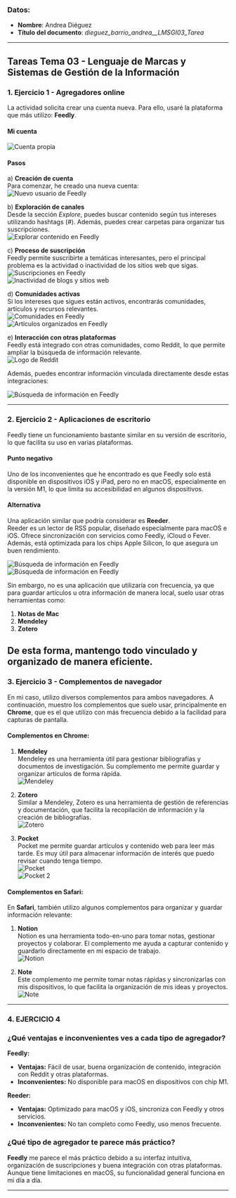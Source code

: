### Datos:
- **Nombre**: Andrea Diéguez  
- **Título del documento**: *dieguez_barrio_andrea__LMSGI03_Tarea*  

---

## Tareas Tema 03 - Lenguaje de Marcas y Sistemas de Gestión de la Información

### 1. Ejercicio 1 - Agregadores online
La actividad solicita crear una cuenta nueva. Para ello, usaré la plataforma que más utilizo: **Feedly**.

#### Mi cuenta
![Cuenta propia](/LMSGI/LMSGI_Tareas_tema03/img_tarea_tema03/feedly_1.png)

#### Pasos
a) **Creación de cuenta**  
   Para comenzar, he creado una nueva cuenta:  
   ![Nuevo usuario de Feedly](/LMSGI/LMSGI_Tareas_tema03/img_tarea_tema03/Feedly_2.png)

b) **Exploración de canales**  
   Desde la sección *Explore*, puedes buscar contenido según tus intereses utilizando hashtags (#). Además, puedes crear carpetas para organizar tus suscripciones.  
   ![Explorar contenido en Feedly](/LMSGI/LMSGI_Tareas_tema03/img_tarea_tema03/feedly_3.png)

c) **Proceso de suscripción**  
   Feedly permite suscribirte a temáticas interesantes, pero el principal problema es la actividad o inactividad de los sitios web que sigas.  
   ![Suscripciones en Feedly](/LMSGI/LMSGI_Tareas_tema03/img_tarea_tema03/feedly_4.png)  
   ![Inactividad de blogs y sitios web](/LMSGI/LMSGI_Tareas_tema03/img_tarea_tema03/feedly_8.png)

d) **Comunidades activas**  
   Si los intereses que sigues están activos, encontrarás comunidades, artículos y recursos relevantes.  
   ![Comunidades en Feedly](/LMSGI/LMSGI_Tareas_tema03/img_tarea_tema03/feedly_5.png)  
   ![Artículos organizados en Feedly](/LMSGI/LMSGI_Tareas_tema03/img_tarea_tema03/feedly_13.png)

e) **Interacción con otras plataformas**  
   Feedly está integrado con otras comunidades, como Reddit, lo que permite ampliar la búsqueda de información relevante.  
   ![Logo de Reddit](/LMSGI/LMSGI_Tareas_tema03/img_tarea_tema03/Reddit-Logo.jpg)

   Además, puedes encontrar información vinculada directamente desde estas integraciones: 

   ![Búsqueda de información en Feedly](/LMSGI/LMSGI_Tareas_tema03/img_tarea_tema03/feedly_12.png)

---

### 2. Ejercicio 2 - Aplicaciones de escritorio

Feedly tiene un funcionamiento bastante similar en su versión de escritorio, lo que facilita su uso en varias plataformas.

#### Punto negativo  
Uno de los inconvenientes que he encontrado es que Feedly solo está disponible en dispositivos iOS y iPad, pero no en macOS, especialmente en la versión M1, lo que limita su accesibilidad en algunos dispositivos.

#### Alternativa   
Una aplicación similar que podría considerar es **Reeder**.  
Reeder es un lector de RSS popular, diseñado especialmente para macOS e iOS. Ofrece sincronización con servicios como Feedly, iCloud o Fever. Además, está optimizada para los chips Apple Silicon, lo que asegura un buen rendimiento.

![Búsqueda de información en Feedly](/LMSGI/LMSGI_Tareas_tema03/img_tarea_tema03/escritorio_0.png)  
![Búsqueda de información en Feedly](/LMSGI/LMSGI_Tareas_tema03/img_tarea_tema03/escritorio_1.png)

Sin embargo, no es una aplicación que utilizaría con frecuencia, ya que para guardar artículos u otra información de manera local, suelo usar otras herramientas como:  

1. **Notas de Mac**  
2. **Mendeley**  
3. **Zotero**  

De esta forma, mantengo todo vinculado y organizado de manera eficiente.
----

### 3. Ejercicio 3 - Complementos de navegador

En mi caso, utilizo diversos complementos para ambos navegadores. A continuación, muestro los complementos que suelo usar, principalmente en **Chrome**, que es el que utilizo con más frecuencia debido a la facilidad para capturas de pantalla.

#### Complementos en Chrome:  
1. **Mendeley**  
   Mendeley es una herramienta útil para gestionar bibliografías y documentos de investigación. Su complemento me permite guardar y organizar artículos de forma rápida.  
   ![Mendeley](/LMSGI/LMSGI_Tareas_tema03/img_tarea_tema03/mendeley.png)

2. **Zotero**  
   Similar a Mendeley, Zotero es una herramienta de gestión de referencias y documentación, que facilita la recopilación de información y la creación de bibliografías.  
   ![Zotero](/LMSGI/LMSGI_Tareas_tema03/img_tarea_tema03/zotero.png)

3. **Pocket**  
   Pocket me permite guardar artículos y contenido web para leer más tarde. Es muy útil para almacenar información de interés que puedo revisar cuando tenga tiempo.  
   ![Pocket](/LMSGI/LMSGI_Tareas_tema03/img_tarea_tema03/pocket.png)  
   ![Pocket 2](/LMSGI/LMSGI_Tareas_tema03/img_tarea_tema03/pocket2.png)

#### Complementos en Safari:  
En **Safari**, también utilizo algunos complementos para organizar y guardar información relevante:

1. **Notion**  
   Notion es una herramienta todo-en-uno para tomar notas, gestionar proyectos y colaborar. El complemento me ayuda a capturar contenido y guardarlo directamente en mi espacio de trabajo.  
   ![Notion](/LMSGI/LMSGI_Tareas_tema03/img_tarea_tema03/notion.png)

2. **Note**  
   Este complemento me permite tomar notas rápidas y sincronizarlas con mis dispositivos, lo que facilita la organización de mis ideas y proyectos.  
   ![Note](/LMSGI/LMSGI_Tareas_tema03/img_tarea_tema03/Note.png)

---

### 4. EJERCICIO 4 
### ¿Qué ventajas e inconvenientes ves a cada tipo de agregador?
**Feedly:**
- **Ventajas:** Fácil de usar, buena organización de contenido, integración con Reddit y otras plataformas.
- **Inconvenientes:** No disponible para macOS en dispositivos con chip M1.

**Reeder:**
- **Ventajas:** Optimizado para macOS y iOS, sincroniza con Feedly y otros servicios.
- **Inconvenientes:** No tan completo como Feedly, uso menos frecuente.

### ¿Qué tipo de agregador te parece más práctico?

**Feedly** me parece el más práctico debido a su interfaz intuitiva, organización de suscripciones y buena integración con otras plataformas. Aunque tiene limitaciones en macOS, su funcionalidad general funciona en mi día a día.

---
